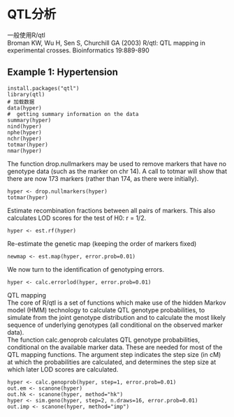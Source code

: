 # QTL分析
一般使用R/qtl <br>
Broman KW, Wu H, Sen S, Churchill GA (2003) R/qtl: QTL mapping in experimental crosses. Bioinformatics
19:889-890 <br>
## Example 1: Hypertension
```
install.packages("qtl")
library(qtl)
# 加载数据
data(hyper)
#  getting summary information on the data
summary(hyper)
nind(hyper)
nphe(hyper)
nchr(hyper)
totmar(hyper)
nmar(hyper)
```
The function drop.nullmarkers may be used to remove markers that have no genotype data (such as the marker on chr 14). A call to totmar will show that there are now 173 markers (rather than 174, as there were initially).
```
hyper <- drop.nullmarkers(hyper)
totmar(hyper)
```
Estimate recombination fractions between all pairs of markers. This also calculates LOD scores for the test of H0: r = 1/2.
```
hyper <- est.rf(hyper)
```
Re-estimate the genetic map (keeping the order of markers fixed)
```
newmap <- est.map(hyper, error.prob=0.01)
```
We now turn to the identification of genotyping errors.
```
hyper <- calc.errorlod(hyper, error.prob=0.01)
```
QTL mapping <br>
The core of R/qtl is a set of functions which make use of the hidden Markov model (HMM) technology to calculate QTL genotype probabilities, to simulate from the joint genotype distribution and to calculate the most likely sequence of underlying genotypes (all conditional on the observed marker data). <br>
The function calc.genoprob calculates QTL genotype probabilities, conditional on the available marker data. These are needed for most of the QTL mapping functions. The argument step indicates the step size (in cM) at which the probabilities are calculated, and determines the step size at which later LOD scores are calculated.
```
hyper <- calc.genoprob(hyper, step=1, error.prob=0.01)
out.em <- scanone(hyper)
out.hk <- scanone(hyper, method="hk")
hyper <- sim.geno(hyper, step=2, n.draws=16, error.prob=0.01)
out.imp <- scanone(hyper, method="imp")
```
